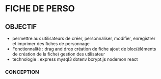 # FICHE DE PERSO

## OBJECTIF

- permettre aux utilisateurs de créer, personnaliser, modifier, enregistrer et imprimer des fiches de personnage
- Fonctionnalité :
  drag and drop
  création de fiche
  ajout de bloc(éléments de création de la fiche)
  gestion des utilisateur
- technologie :
  express
  mysql3
  dotenv
  bcrypt.js
  nodemon
  react

### CONCEPTION
